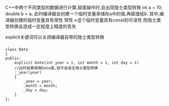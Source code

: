C++中两个不同类型的数据进行计算,赋值操作时,会出现隐士类型转换
int a = 10;
double b = a;
此时编译器会创建一个临时变量来储存a中的值,再赋值给b.
其中,编译器创建的临时变量具有常性
常性->这个临时变量具有const的可读性
而隐士类型转换会造成一定程度上精度的丢失

explicit关键词可以关闭编译器自带的隐士类型转换
#####
    class Date
    {
    public:
        explicit Date(int year = 1, int month = 1, int day = 1)
        //此时如果调用Date类,就不会发生隐士类型转换
        :_year(year)
        {
            _year = year;
            _month = month;
            _day = day;
        }
    };